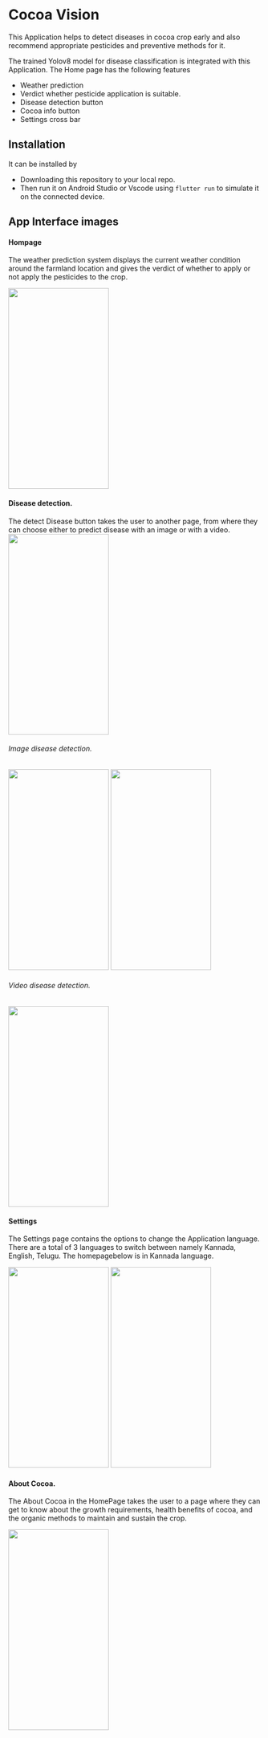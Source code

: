 # Cocoa Vision

This Application helps to detect diseases in cocoa crop early and also recommend appropriate pesticides and preventive methods for it.

The trained Yolov8 model for disease classification is integrated with this Application.
 The Home page has the following features
 - Weather prediction
 - Verdict whether pesticide application is suitable.
 - Disease detection button
 - Cocoa info button
 - Settings cross bar

## Installation

It can be installed by
 - Downloading this repository to your local repo.
 - Then run it on Android Studio or Vscode using `flutter run` to simulate it on the connected device.

## App Interface images
#### Hompage
The weather prediction system displays the current weather condition around the farmland location and gives the verdict of whether to apply or not apply the pesticides to the crop.

<img src="https://github.com/AVKavan/Cocoavision-Video-App/assets/107805278/e3f61cb1-2075-4acb-a2c7-b3c6168a9b6b" width="200" height="400" />
 
 
#### Disease detection.
The detect Disease button takes the user to another page, from where they can choose either to predict disease with an image or with a video.
<img src="https://github.com/AVKavan/Cocoavision-Video-App/assets/107805278/e2e9cec5-7055-4de7-b6e5-8c3776c74f0c" width="200" height="400" />

 ###### Image disease detection.
 
<img src="https://github.com/AVKavan/Cocoavision-Video-App/assets/107805278/d7028413-b25e-47fb-a9b3-412111a440d0" width="200" height="400" />
<img src="https://github.com/AVKavan/Cocoavision-Video-App/assets/107805278/a6f9936e-0785-4d54-963b-c9764b531eba" width="200" height="400" />

 ###### Video disease detection.
 
<img src="https://github.com/AVKavan/Cocoavision-Video-App/assets/107805278/61a191ea-e1a3-4557-b331-ac621813065e" width="200" height="400" />

#### Settings
 The Settings page contains the options to change the Application language. There are a total of 3 languages to switch between namely Kannada, English, Telugu. The homepagebelow is in Kannada language.
 
 <img src="https://github.com/AVKavan/Cocoavision-Video-App/assets/107805278/6c32d8bd-ed24-4998-9fd4-813236fb9cc2" width="200" height="400" />
 <img src="https://github.com/AVKavan/Cocoavision-Video-App/assets/107805278/70c879b8-910e-44cb-a63e-57b902afd152" width="200" height="400" />

 
#### About Cocoa.
 The About Cocoa in the HomePage takes the user to a page where they can get to know about the growth requirements, health benefits of cocoa, and the organic methods to maintain and sustain the crop.
 
 <img src="https://github.com/AVKavan/Cocoavision-Video-App/assets/107805278/c2ec5bfe-9855-46ad-b941-fe8e19c6a719" width="200" height="400" />

 
